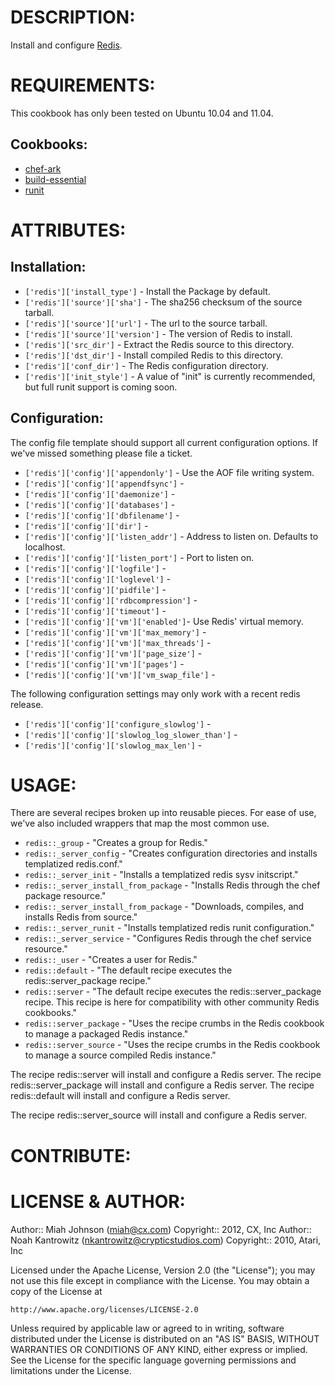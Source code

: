 # DESCRIPTION:

Install and configure [Redis](http://redis.io/).

# REQUIREMENTS:

This cookbook has only been tested on Ubuntu 10.04 and 11.04.

## Cookbooks:

* [chef-ark](https://github.com/bryanwb/chef-ark)
* [build-essential](https://github.com/opscode-cookbooks/build-essential)
* [runit](https://github.com/opscode-cookbooks/runit)

# ATTRIBUTES:

## Installation:
* `['redis']['install_type']` - Install the Package by default.
* `['redis']['source']['sha']` - The sha256 checksum of the source tarball.
* `['redis']['source']['url']` - The url to the source tarball.
* `['redis']['source']['version']` - The version of Redis to install.
* `['redis']['src_dir']` - Extract the Redis source to this directory.
* `['redis']['dst_dir']` - Install compiled Redis to this directory.
* `['redis']['conf_dir']` - The Redis configuration directory.
* `['redis']['init_style']` - A value of "init" is currently recommended, but full runit support is coming soon.

## Configuration:

The config file template should support all current configuration options. If we've missed something please file a ticket.

* `['redis']['config']['appendonly']` - Use the AOF file writing system.
* `['redis']['config']['appendfsync']` -
* `['redis']['config']['daemonize']` -
* `['redis']['config']['databases']` -
* `['redis']['config']['dbfilename']` -
* `['redis']['config']['dir']` -
* `['redis']['config']['listen_addr']` - Address to listen on. Defaults to localhost.
* `['redis']['config']['listen_port']` - Port to listen on.
* `['redis']['config']['logfile']` -
* `['redis']['config']['loglevel']` -
* `['redis']['config']['pidfile']` -
* `['redis']['config']['rdbcompression']` -
* `['redis']['config']['timeout']` -
* `['redis']['config']['vm']['enabled']`- Use Redis' virtual memory.
* `['redis']['config']['vm']['max_memory']` -
* `['redis']['config']['vm']['max_threads']` -
* `['redis']['config']['vm']['page_size']` -
* `['redis']['config']['vm']['pages']` -
* `['redis']['config']['vm']['vm_swap_file']` -

The following configuration settings may only work with a recent redis release.

* `['redis']['config']['configure_slowlog']` - 
* `['redis']['config']['slowlog_log_slower_than']` - 
* `['redis']['config']['slowlog_max_len']` - 

# USAGE:

There are several recipes broken up into reusable pieces. For ease of use, we've also included wrappers that map the most common use.

* `redis::_group` - "Creates a group for Redis."
* `redis::_server_config` - "Creates configuration directories and installs templatized redis.conf."
* `redis::_server_init` - "Installs a templatized redis sysv initscript."
* `redis::_server_install_from_package` - "Installs Redis through the chef package resource."
* `redis::_server_install_from_package` - "Downloads, compiles, and installs Redis from source."
* `redis::_server_runit` - "Installs templatized redis runit configuration."
* `redis::_server_service` - "Configures Redis through the chef service resource."
* `redis::_user` - "Creates a user for Redis."
* `redis::default` - "The default recipe executes the redis::server_package recipe."
* `redis::server` - "The default recipe executes the redis::server_package recipe. This recipe is here for compatibility with other community Redis cookbooks."
* `redis::server_package` - "Uses the recipe crumbs in the Redis cookbook to manage a packaged Redis instance."
* `redis::server_source` - "Uses the recipe crumbs in the Redis cookbook to manage a source compiled Redis instance."

The recipe redis::server will install and configure a Redis server.
The recipe redis::server_package will install and configure a Redis server.
The recipe redis::default will install and configure a Redis server.

The recipe redis::server_source will install and configure a Redis server.

# CONTRIBUTE:

# LICENSE & AUTHOR:
Author:: Miah Johnson (<miah@cx.com>)
Copyright:: 2012, CX, Inc
Author:: Noah Kantrowitz (<nkantrowitz@crypticstudios.com>)
Copyright:: 2010, Atari, Inc

Licensed under the Apache License, Version 2.0 (the "License");
you may not use this file except in compliance with the License.
You may obtain a copy of the License at

    http://www.apache.org/licenses/LICENSE-2.0

Unless required by applicable law or agreed to in writing, software
distributed under the License is distributed on an "AS IS" BASIS,
WITHOUT WARRANTIES OR CONDITIONS OF ANY KIND, either express or implied.
See the License for the specific language governing permissions and
limitations under the License.
